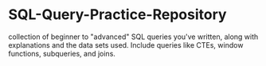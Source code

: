 # SQL-Query-Practice-Repository
collection of beginner to "advanced" SQL queries you've written, along with explanations and the data sets used. Include queries like CTEs, window functions, subqueries, and joins.
